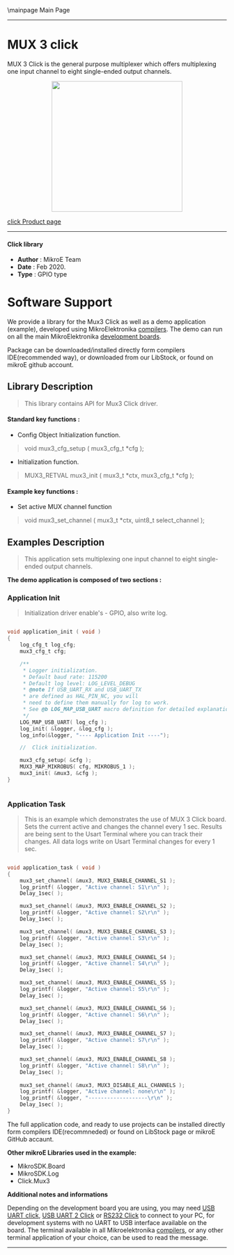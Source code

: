 \mainpage Main Page
 
---
# MUX 3 click

MUX 3 Click is the general purpose multiplexer which offers multiplexing one input channel to eight single-ended output channels. 

<p align="center">
  <img src="https://download.mikroe.com/images/click_for_ide/mux3_click.png" height=300px>
</p>

[click Product page](https://www.mikroe.com/mux-3-click)

---


#### Click library 

- **Author**        : MikroE Team
- **Date**          : Feb 2020.
- **Type**          : GPIO type


# Software Support

We provide a library for the Mux3 Click 
as well as a demo application (example), developed using MikroElektronika 
[compilers](https://shop.mikroe.com/compilers). 
The demo can run on all the main MikroElektronika [development boards](https://shop.mikroe.com/development-boards).

Package can be downloaded/installed directly form compilers IDE(recommended way), or downloaded from our LibStock, or found on mikroE github account. 

## Library Description

> This library contains API for Mux3 Click driver.

#### Standard key functions :

- Config Object Initialization function.
> void mux3_cfg_setup ( mux3_cfg_t *cfg ); 
 
- Initialization function.
> MUX3_RETVAL mux3_init ( mux3_t *ctx, mux3_cfg_t *cfg );


#### Example key functions :

- Set active MUX channel function
> void mux3_set_channel ( mux3_t *ctx, uint8_t select_channel );

## Examples Description

> This application sets multiplexing one input channel to eight single-ended output channels. 

**The demo application is composed of two sections :**

### Application Init 

> Initialization driver enable's - GPIO, also write log.

```c

void application_init ( void )
{
    log_cfg_t log_cfg;
    mux3_cfg_t cfg;

    /** 
     * Logger initialization.
     * Default baud rate: 115200
     * Default log level: LOG_LEVEL_DEBUG
     * @note If USB_UART_RX and USB_UART_TX 
     * are defined as HAL_PIN_NC, you will 
     * need to define them manually for log to work. 
     * See @b LOG_MAP_USB_UART macro definition for detailed explanation.
     */
    LOG_MAP_USB_UART( log_cfg );
    log_init( &logger, &log_cfg );
    log_info(&logger, "---- Application Init ----");

    //  Click initialization.

    mux3_cfg_setup( &cfg );
    MUX3_MAP_MIKROBUS( cfg, MIKROBUS_1 );
    mux3_init( &mux3, &cfg );
}
  
```

### Application Task

> This is an example which demonstrates the use of MUX 3 Click board.
> Sets the current active and changes the channel every 1 sec.
> Results are being sent to the Usart Terminal where you can track their changes.
> All data logs write on Usart Terminal changes for every 1 sec.

```c

void application_task ( void )
{
    mux3_set_channel( &mux3, MUX3_ENABLE_CHANNEL_S1 );
    log_printf( &logger, "Active channel: S1\r\n" );
    Delay_1sec( );

    mux3_set_channel( &mux3, MUX3_ENABLE_CHANNEL_S2 );
    log_printf( &logger, "Active channel: S2\r\n" );
    Delay_1sec( );

    mux3_set_channel( &mux3, MUX3_ENABLE_CHANNEL_S3 );
    log_printf( &logger, "Active channel: S3\r\n" );
    Delay_1sec( );

    mux3_set_channel( &mux3, MUX3_ENABLE_CHANNEL_S4 );
    log_printf( &logger, "Active channel: S4\r\n" );
    Delay_1sec( );

    mux3_set_channel( &mux3, MUX3_ENABLE_CHANNEL_S5 );
    log_printf( &logger, "Active channel: S5\r\n" );
    Delay_1sec( );

    mux3_set_channel( &mux3, MUX3_ENABLE_CHANNEL_S6 );
    log_printf( &logger, "Active channel: S6\r\n" );
    Delay_1sec( );

    mux3_set_channel( &mux3, MUX3_ENABLE_CHANNEL_S7 );
    log_printf( &logger, "Active channel: S7\r\n" );
    Delay_1sec( );

    mux3_set_channel( &mux3, MUX3_ENABLE_CHANNEL_S8 );
    log_printf( &logger, "Active channel: S8\r\n" );
    Delay_1sec( );
    
    mux3_set_channel( &mux3, MUX3_DISABLE_ALL_CHANNELS );
    log_printf( &logger, "Active channel: none\r\n" );
    log_printf( &logger, "-------------------\r\n" );
    Delay_1sec( );
}  

```

The full application code, and ready to use projects can be  installed directly form compilers IDE(recommneded) or found on LibStock page or mikroE GitHub accaunt.

**Other mikroE Libraries used in the example:** 

- MikroSDK.Board
- MikroSDK.Log
- Click.Mux3

**Additional notes and informations**

Depending on the development board you are using, you may need 
[USB UART click](https://shop.mikroe.com/usb-uart-click), 
[USB UART 2 Click](https://shop.mikroe.com/usb-uart-2-click) or 
[RS232 Click](https://shop.mikroe.com/rs232-click) to connect to your PC, for 
development systems with no UART to USB interface available on the board. The 
terminal available in all Mikroelektronika 
[compilers](https://shop.mikroe.com/compilers), or any other terminal application 
of your choice, can be used to read the message.



---

